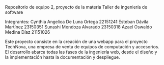 Repositorio de equipo 2, proyecto de la materia Taller de ingeniería de software

Integrantes:
  Cynthia Angelica De Luna Ortega                  22151241 
  Esteban Dávila Martínez                          23150351 
  Sunashi Mendoza Alvarado                         23150318 
  Azael Oswaldo Medina Díaz                        21151026

Este proyecto consiste en la creación de una webapp para el proyecto TechNova, una empresa de venta de equipos de computación y accesorios. El desarrollo abarca todas las fases de la ingeniería web, desde el diseño y la implementación hasta la documentación y despliegue.
